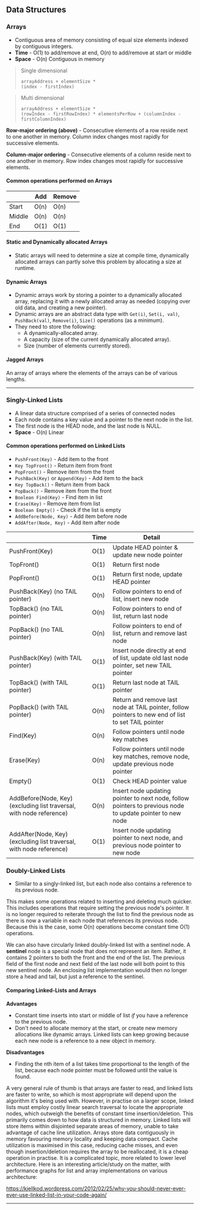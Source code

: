 ## Data Structures

### Arrays

- Contiguous area of memory consisting of equal size elements indexed by contiguous integers.
- **Time** - O(1) to add/remove at end, O(n) to add/remove at start or middle
- **Space** - O(n) Contiguous in memory

> Single dimensional
> 
> ```
> arrayAddress + elementSize *
> (index - firstIndex)
> ```

> Multi dimensional 
> 
> ```
> arrayAddress + elementSize *
> (rowIndex - firstRowIndex) * elementsPerRow + (columnIndex - firstColumnIndex)
> ```

**Row-major ordering (above)** - Consecutive elements of a row reside next to one another in memory. Column index changes most rapidly for successive elements.

**Column-major ordering** - Consecutive elements of a column reside next to one another in memory. Row index changes most rapidly for successive elements.

#### Common operations performed on Arrays

|         | Add  | Remove |
|---------|------|--------|
| Start   | O(n) | O(n)   |
| Middle  | O(n) | O(n)   |
| End     | O(1) | O(1)   |

#### Static and Dynamically allocated Arrays

- Static arrays will need to determine a size at compile time, dynamically allocated arrays can partly solve this problem by allocating a size at runtime.

#### Dynamic Arrays
- Dynamic arrays work by storing a pointer to a dynamically allocated array, replacing it with a newly allocated array as needed (copying over old data, and creating a new pointer).
- Dynamic arrays are an abstract data type with `Get(i)`, `Set(i, val)`, `PushBack(val)`, `Remove(i)`, `Size()` operations (as a minimum).
- They need to store the following:
  - A dynamically-allocated array.
  - A capacity (size of the current dynamically allocated array).
  - Size (number of elements currently stored).

#### Jagged Arrays

An array of arrays where the elements of the arrays can be of various lengths.

---

### Singly-Linked Lists

- A linear data structure comprised of a series of connected nodes
- Each node contains a key value and a pointer to the next node in the list.
- The first node is the HEAD node, and the last node is NULL.
- **Space** - O(n) Linear

#### Common operations performed on Linked Lists

- `PushFront(Key)` - Add item to the front
- `Key TopFront()` - Return item from front
- `PopFront()` - Remove item from the front
- `PushBack(Key)` or `Append(Key)` - Add item to the back
- `Key TopBack()` - Return item from back
- `PopBack()` - Remove item from the front
- `Boolean Find(Key)` - Find item in list
- `Erase(Key)` - Remove item from list
- `Boolean Empty()` - Check if the list is empty
- `AddBefore(Node, Key)` - Add item before node
- `AddAfter(Node, Key)` - Add item after node

|                                                                      | Time | Detail                                                                                                    |
|----------------------------------------------------------------------|------|-----------------------------------------------------------------------------------------------------------|
| PushFront(Key)                                                       | O(1) | Update HEAD pointer & update new node pointer                                                             |
| TopFront()                                                           | O(1) | Return first node                                                                                         |
| PopFront()                                                           | O(1) | Return first node, update HEAD pointer                                                                    |
| PushBack(Key) (no TAIL pointer)                                      | O(n) | Follow pointers to end of list, insert new node                                                           |
| TopBack() (no TAIL pointer)                                          | O(n) | Follow pointers to end of list, return last node                                                          |
| PopBack() (no TAIL pointer)                                          | O(n) | Follow pointers to end of list, return and remove last node                                               |
| PushBack(Key) (with TAIL pointer)                                    | O(1) | Insert node directly at end of list, update old last node pointer, set new TAIL pointer                   |
| TopBack() (with TAIL pointer)                                        | O(1) | Return last node at TAIL pointer                                                                          |
| PopBack() (with TAIL pointer)                                        | O(n) | Return and remove last node at TAIL pointer, follow pointers to new end of list to set TAIL pointer       |
| Find(Key)                                                            | O(n) | Follow pointers until node key matches                                                                    |
| Erase(Key)                                                           | O(n) | Follow pointers until node key matches, remove node, update previous node pointer                         |
| Empty()                                                              | O(1) | Check HEAD pointer value                                                                                  |
| AddBefore(Node, Key) (excluding list traversal, with node reference) | O(n) | Insert node updating pointer to next node, follow pointers to previous node to update pointer to new node |
| AddAfter(Node, Key) (excluding list traversal, with node reference)  | O(1) | Insert node updating pointer to next node, and previous node pointer to new node                          |

### Doubly-Linked Lists

- Similar to a singly-linked list, but each node also contains a reference to its previous node.

This makes some operations related to inserting and deleting much quicker. This includes operations that require setting the previous node's pointer.
It is no longer required to reiterate through the list to find the previous node as there is now a variable in each node that references its previous
node. Because this is the case, some O(n) operations become constant time O(1) operations.

We can also have circularly linked doubly-linked list with a sentinel node. A **sentinel** node is a special node that does not represent an item.
Rather, it contains 2 pointers to both the front and the end of the list. The previous field of the first node and next field of the last node will both
point to this new sentinel node. An enclosing list implementation would then no longer store a head and tail, but just a reference to the sentinel.

#### Comparing Linked-Lists and Arrays

**Advantages**
- Constant time inserts into start or middle of list *if* you have a reference to the previous node.
- Don't need to allocate memory at the start, or create new memory allocations like dynamic arrays. Linked lists can keep growing because each new node is a reference to a new object in memory.

**Disadvantages**
- Finding the nth item of a list takes time proportional to the length of the list, because each node pointer must be followed until the value is found.


A very general rule of thumb is that arrays are faster to read, and linked lists are faster to write, so which is most appropriate will depend upon the algorithm it's being used with.
However, in practise on a larger scope, linked lists must employ costly linear search traversal to locate the appropriate nodes, which outweigh the benefits of constant time insertion/deletion.
This primarily comes down to how data is structured in memory. Linked lists will store items within disjointed separate areas of memory, unable to take advantage of cache line utilization.
Arrays store data contiguously in memory favouring memory locality and keeping data compact. Cache utilization is maximised in this case, reducing cache misses, and even though insertion/deletion 
requires the array to be reallocated, it is a cheap operation in practise. It is a complicated topic, more related to lower level architecture. Here is an interesting article/study on the matter, 
with performance graphs for list and array implementations on various architecture:

https://kjellkod.wordpress.com/2012/02/25/why-you-should-never-ever-ever-use-linked-list-in-your-code-again/

---